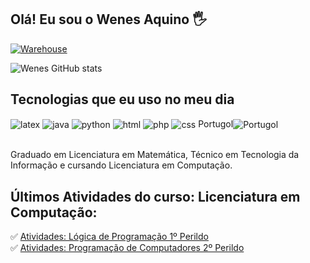 ## Olá! Eu sou o Wenes Aquino 🖐️

[![Warehouse](https://img.shields.io/website-up-down-green-red/http/monip.org.svg?style=for-the-badge&logo=html5&logoColor=white)](https://3dwarehouse.sketchup.com/by/wenesaquino)

![Wenes GitHub stats](https://github-readme-stats.vercel.app/api?username=wenesga&show_icons=true&theme=dracula&count_private=true)

## Tecnologias que eu uso no meu dia

<div style="display: inline_block">
  <img align="center" alt="latex" src="https://img.shields.io/badge/Made%20with-LaTeX-B53D2B.svg?style=for-the-badge&logo=openjdk&logoColor=white" />
  <img align="center" alt="java" src="https://img.shields.io/badge/Java-ED8B00?style=for-the-badge&logo=openjdk&logoColor=white" />
  <img align="center" alt="python" src="https://img.shields.io/badge/Python-2F4387?style=for-the-badge&logo=python&logoColor=white" />
  <img align="center" alt="html" src="https://img.shields.io/badge/HTML-239120?style=for-the-badge&logo=html5&logoColor=white" />
  <img align="center" alt="php" src="https://img.shields.io/badge/PHP-7F4CFF?style=for-the-badge&logo=php&logoColor=white" />
  <img align="center" alt="css" src="https://img.shields.io/badge/CSS-4C82AD?&style=for-the-badge&logo=css3&logoColor=white" />
  Portugol<img align="center" alt="Portugol" src="https://raw.githubusercontent.com/UNIVALI-LITE/Portugol-Studio/master/ide/src/main/resources/br/univali/ps/ui/icones/Dark/pequeno/light_pix.png" />
</div><br/>

Graduado em Licenciatura em Matemática, Técnico em Tecnologia da Informação e cursando Licenciatura em Computação.

## Últimos Atividades do curso: Licenciatura em Computação:

✅ [Atividades: Lógica de Programação 1º Perildo](https://github.com/wenesga/Atividade-de-Logica-Programacao)<br/>
✅ [Atividades: Programação de Computadores 2º Perildo](https://github.com/wenesga/Atividades-de-Programacao)<br/>

